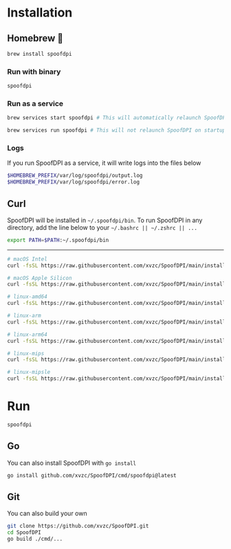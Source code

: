 # Installation

## Homebrew 🍻
```bash
brew install spoofdpi
```
### Run with binary
```bash
spoofdpi
```
### Run as a service
```bash
brew services start spoofdpi # This will automatically relaunch SpoofDPI on startup
```

```bash
brew services run spoofdpi # This will not relaunch SpoofDPI on startup
```
### Logs
If you run SpoofDPI as a service, it will write logs into the files below
```bash
$HOMEBREW_PREFIX/var/log/spoofdpi/output.log
$HOMEBREW_PREFIX/var/log/spoofdpi/error.log
```

## Curl
SpoofDPI will be installed in `~/.spoofdpi/bin`.
To run SpoofDPI in any directory, add the line below to your `~/.bashrc || ~/.zshrc || ...`
```bash
export PATH=$PATH:~/.spoofdpi/bin
```
---
```bash
# macOS Intel
curl -fsSL https://raw.githubusercontent.com/xvzc/SpoofDPI/main/install.sh | bash -s darwin-amd64

# macOS Apple Silicon
curl -fsSL https://raw.githubusercontent.com/xvzc/SpoofDPI/main/install.sh | bash -s darwin-arm64

# linux-amd64
curl -fsSL https://raw.githubusercontent.com/xvzc/SpoofDPI/main/install.sh | bash -s linux-amd64

# linux-arm
curl -fsSL https://raw.githubusercontent.com/xvzc/SpoofDPI/main/install.sh | bash -s linux-arm

# linux-arm64
curl -fsSL https://raw.githubusercontent.com/xvzc/SpoofDPI/main/install.sh | bash -s linux-arm64

# linux-mips
curl -fsSL https://raw.githubusercontent.com/xvzc/SpoofDPI/main/install.sh | bash -s linux-mips

# linux-mipsle
curl -fsSL https://raw.githubusercontent.com/xvzc/SpoofDPI/main/install.sh | bash -s linux-mipsle
```

# Run
```bash
spoofdpi
```

## Go
You can also install SpoofDPI with `go install`
```bash
go install github.com/xvzc/SpoofDPI/cmd/spoofdpi@latest
```

## Git
You can also build your own
```bash
git clone https://github.com/xvzc/SpoofDPI.git
cd SpoofDPI
go build ./cmd/...
```

